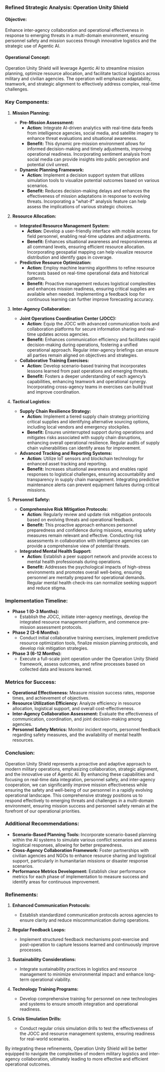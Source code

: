 ### Refined Strategic Analysis: Operation Unity Shield

#### Objective:
Enhance inter-agency collaboration and operational effectiveness in response to emerging threats in a multi-domain environment, ensuring personnel safety and mission success through innovative logistics and the strategic use of Agentic AI.

#### Operational Concept:
Operation Unity Shield will leverage Agentic AI to streamline mission planning, optimize resource allocation, and facilitate tactical logistics across military and civilian agencies. The operation will emphasize adaptability, teamwork, and strategic alignment to effectively address complex, real-time challenges.

### Key Components:

1. **Mission Planning:**
   - **Pre-Mission Assessment:**
     - **Action:** Integrate AI-driven analytics with real-time data feeds from intelligence agencies, social media, and satellite imagery to enhance threat evaluations and situational awareness.
     - **Benefit:** This dynamic pre-mission environment allows for informed decision-making and timely adjustments, improving operational readiness. Incorporating sentiment analysis from social media can provide insights into public perception and potential civil unrest.
   - **Dynamic Planning Framework:**
     - **Action:** Implement a decision support system that utilizes simulation tools to visualize potential outcomes based on various scenarios.
     - **Benefit:** Reduces decision-making delays and enhances the effectiveness of mission adaptations in response to evolving threats. Incorporating a "what-if" analysis feature can help assess the implications of various strategic choices.

2. **Resource Allocation:**
   - **Integrated Resource Management System:**
     - **Action:** Develop a user-friendly interface with mobile access for field personnel, enabling real-time updates and adjustments.
     - **Benefit:** Enhances situational awareness and responsiveness at all command levels, ensuring efficient resource allocation. Incorporating geospatial mapping can help visualize resource distribution and identify gaps in coverage.
   - **Predictive Resource Optimization:**
     - **Action:** Employ machine learning algorithms to refine resource forecasts based on real-time operational data and historical patterns.
     - **Benefit:** Proactive management reduces logistical complexities and enhances mission readiness, ensuring critical supplies are available when needed. Implementing a feedback loop for continuous learning can further improve forecasting accuracy.

3. **Inter-Agency Collaboration:**
   - **Joint Operations Coordination Center (JOCC):**
     - **Action:** Equip the JOCC with advanced communication tools and collaboration platforms for secure information sharing and real-time updates across agencies.
     - **Benefit:** Enhances communication efficiency and facilitates rapid decision-making during operations, fostering a unified operational approach. Regular inter-agency briefings can ensure all parties remain aligned on objectives and strategies.
   - **Collaborative Training Exercises:**
     - **Action:** Develop scenario-based training that incorporates lessons learned from past operations and emerging threats.
     - **Benefit:** Fosters a deeper understanding of each agency’s capabilities, enhancing teamwork and operational synergy. Incorporating cross-agency teams in exercises can build trust and improve coordination.

4. **Tactical Logistics:**
   - **Supply Chain Resilience Strategy:**
     - **Action:** Implement a tiered supply chain strategy prioritizing critical supplies and identifying alternative sourcing options, including local vendors and emergency stockpiles.
     - **Benefit:** Ensures uninterrupted support during operations and mitigates risks associated with supply chain disruptions, enhancing overall operational resilience. Regular audits of supply chain vulnerabilities can identify areas for improvement.
   - **Advanced Tracking and Reporting Systems:**
     - **Action:** Utilize IoT sensors and blockchain technology for enhanced asset tracking and reporting.
     - **Benefit:** Increases situational awareness and enables rapid responses to logistical challenges, ensuring accountability and transparency in supply chain management. Integrating predictive maintenance alerts can prevent equipment failures during critical missions.

5. **Personnel Safety:**
   - **Comprehensive Risk Mitigation Protocols:**
     - **Action:** Regularly review and update risk mitigation protocols based on evolving threats and operational feedback.
     - **Benefit:** This proactive approach enhances personnel preparedness and confidence during missions, ensuring safety measures remain relevant and effective. Conducting risk assessments in collaboration with intelligence agencies can provide a comprehensive view of potential threats.
   - **Integrated Mental Health Support:**
     - **Action:** Establish a peer support network and provide access to mental health professionals during operations.
     - **Benefit:** Addresses the psychological impacts of high-stress environments and promotes overall well-being, ensuring personnel are mentally prepared for operational demands. Regular mental health check-ins can normalize seeking support and reduce stigma.

### Implementation Timeline:
- **Phase 1 (0-3 Months):** 
  - Establish the JOCC, initiate inter-agency meetings, develop the integrated resource management platform, and commence pre-mission assessment protocols.
- **Phase 2 (3-6 Months):** 
  - Conduct initial collaborative training exercises, implement predictive resource optimization tools, finalize mission planning protocols, and develop risk mitigation strategies.
- **Phase 3 (6-12 Months):** 
  - Execute a full-scale joint operation under the Operation Unity Shield framework, assess outcomes, and refine processes based on collected data and lessons learned.

### Metrics for Success:
- **Operational Effectiveness:** Measure mission success rates, response times, and achievement of objectives.
- **Resource Utilization Efficiency:** Analyze efficiency in resource allocation, logistical support, and overall cost-effectiveness.
- **Inter-Agency Collaboration Assessment:** Evaluate the effectiveness of communication, coordination, and joint decision-making among agencies.
- **Personnel Safety Metrics:** Monitor incident reports, personnel feedback regarding safety measures, and the availability of mental health resources.

### Conclusion:
Operation Unity Shield represents a proactive and adaptive approach to modern military operations, emphasizing collaboration, strategic alignment, and the innovative use of Agentic AI. By enhancing these capabilities and focusing on real-time data integration, personnel safety, and inter-agency cooperation, we can significantly improve mission effectiveness while ensuring the safety and well-being of our personnel in a rapidly evolving operational landscape. This comprehensive strategy positions us to respond effectively to emerging threats and challenges in a multi-domain environment, ensuring mission success and personnel safety remain at the forefront of our operational priorities.

### Additional Recommendations:
- **Scenario-Based Planning Tools:** Incorporate scenario-based planning within the AI systems to simulate various conflict scenarios and assess logistical responses, allowing for better preparedness.
- **Cross-Agency Collaboration Framework:** Foster partnerships with civilian agencies and NGOs to enhance resource sharing and logistical support, particularly in humanitarian missions or disaster response scenarios.
- **Performance Metrics Development:** Establish clear performance metrics for each phase of implementation to measure success and identify areas for continuous improvement.

### Refinements:
1. **Enhanced Communication Protocols:**
   - Establish standardized communication protocols across agencies to ensure clarity and reduce miscommunication during operations.
  
2. **Regular Feedback Loops:**
   - Implement structured feedback mechanisms post-exercise and post-operation to capture lessons learned and continuously improve processes.

3. **Sustainability Considerations:**
   - Integrate sustainability practices in logistics and resource management to minimize environmental impact and enhance long-term operational viability.

4. **Technology Training Programs:**
   - Develop comprehensive training for personnel on new technologies and systems to ensure smooth integration and operational readiness.

5. **Crisis Simulation Drills:**
   - Conduct regular crisis simulation drills to test the effectiveness of the JOCC and resource management systems, ensuring readiness for real-world scenarios.

By integrating these refinements, Operation Unity Shield will be better equipped to navigate the complexities of modern military logistics and inter-agency collaboration, ultimately leading to more effective and efficient operational outcomes.